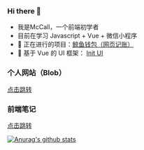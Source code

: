 ### Hi there 👋

- 我是McCall，一个前端初学者
- 目前在学习 Javascript + Vue + 微信小程序 
- 📍 正在进行的项目：[鲸鱼钱包（网页记账）](https://github.com/wh2887/whale-wallet-2)
- 📍 基于 Vue 的 UI 框架： [Init UI](https://github.com/wh2887/init-ui) 

### 个人网站（Blob）
[点击跳转](https://hellow2887.gitee.io/)

### 前端笔记
[点击跳转](https://github.com/wh2887/WebNotes)

[![Anurag's github stats](https://github-readme-stats.vercel.app/api?username=wh2887)](https://github.com/anuraghazra/github-readme-stats)
